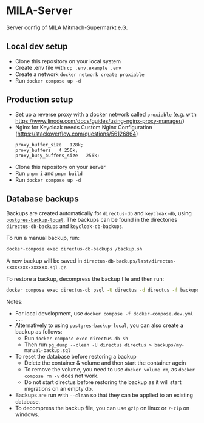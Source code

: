 # MILA-Server

Server config of MILA Mitmach-Supermarkt e.G.

## Local dev setup

- Clone this repository on your local system
- Create .env file with `cp .env.example .env`
- Create a network `docker network create proxiable`
- Run `docker compose up -d`

## Production setup

- Set up a reverse proxy with a docker network called `proxiable` (e.g. with https://www.linode.com/docs/guides/using-nginx-proxy-manager/)
- Nginx for Keycloak needs Custom Nginx Configuration (https://stackoverflow.com/questions/56126864)
  ```
  proxy_buffer_size   128k;
  proxy_buffers   4 256k;
  proxy_busy_buffers_size   256k;
  ```
- Clone this repository on your server
- Run `pnpm i` and `pnpm build`
- Run `docker compose up -d`

## Database backups

Backups are created automatically for `directus-db` and `keycloak-db`, using [`postgres-backup-local`](https://github.com/prodrigestivill/docker-postgres-backup-local?tab=readme-ov-file#how-the-backups-folder-works). The backups can be found in the directories `directus-db-backups` and `keycloak-db-backups`.

To run a manual backup, run:

```sh
docker-compose exec directus-db-backups /backup.sh
```

A new backup will be saved in `directus-db-backups/last/directus-XXXXXXXX-XXXXXX.sql.gz`.

To restore a backup, decompress the backup file and then run:

```sh
docker compose exec directus-db psql -U directus -d directus -f backups/last/directus-XXXXXXXX-XXXXXX.sql
```

Notes:

- For local development, use `docker compose -f docker-compose.dev.yml ...`
- Alternatively to using `postgres-backup-local`, you can also create a backup as follows:
  - Run `docker compose exec directus-db sh`
  - Then run `pg_dump --clean -U directus directus > backups/my-manual-backup.sql`
- To reset the database before restoring a backup
  - Delete the container & volume and then start the container agein
  - To remove the volume, you need to use `docker volume rm`, as `docker compose rm -v` does not work.
  - Do not start directus before restoring the backup as it will start migrations on an empty db.
- Backups are run with `--clean` so that they can be applied to an existing database.
- To decompress the backup file, you can use `gzip` on linux or `7-zip` on windows.

